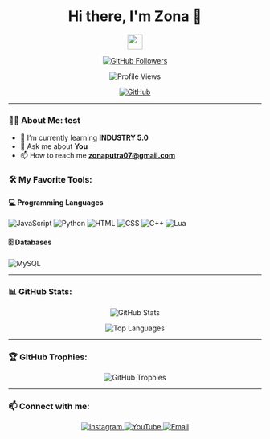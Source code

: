 <h1 align="center">Hi there, I'm Zona 👋</h1>
<p align="center">
  <img src="https://media.giphy.com/media/hvRJCLFzcasrR4ia7z/giphy.gif" width="30px"/>
</p>

<p align="center">
  <a href="https://github.com/zona-0">
    <img src="https://img.shields.io/github/followers/zona-0?label=Follow&style=social" alt="GitHub Followers">
  </a>
</p>

<p align="center">
  <img src="https://komarev.com/ghpvc/?username=zona-0&color=blue&style=flat-square" alt="Profile Views"/>
</p>

<p align="center">
  <a href="https://github.com/zona-0">
    <img src="https://img.shields.io/badge/GitHub-%2312100E.svg?style=for-the-badge&logo=github&logoColor=white" alt="GitHub">
  </a>
</p>

---

### 👨‍💻 About Me: test

- 🌱 I’m currently learning **INDUSTRY 5.0**
- 💬 Ask me about **You**
- 📫 How to reach me **zonaputra07@gmail.com**

### 🛠️ My Favorite Tools:

#### 💻 Programming Languages
![JavaScript](https://img.shields.io/badge/-JavaScript-333333?style=flat&logo=javascript)
![Python](https://img.shields.io/badge/-Python-333333?style=flat&logo=python)
![HTML](https://img.shields.io/badge/-HTML-333333?style=flat&logo=html5)
![CSS](https://img.shields.io/badge/-CSS-333333?style=flat&logo=css3)
![C++](https://img.shields.io/badge/-C++-333333?style=flat&logo=c%2B%2B)
![Lua](https://img.shields.io/badge/-Lua-333333?style=flat&logo=lua)

#### 🗄️ Databases
![MySQL](https://img.shields.io/badge/-MySQL-333333?style=flat&logo=mysql)

---

### 📊 GitHub Stats:

<p align="center">
  <img src="https://github-readme-stats.vercel.app/api?username=zona-0&show_icons=true&theme=radical" alt="GitHub Stats">
</p>

<p align="center">
  <img src="https://github-readme-stats.vercel.app/api/top-langs/?username=zona-0&layout=compact&theme=radical" alt="Top Languages">
</p>

---

### 🏆 GitHub Trophies:

<p align="center">
  <img src="https://github-profile-trophy.vercel.app/?username=zona-0&theme=onedark" alt="GitHub Trophies">
</p>

---

### 📫 Connect with me:

<p align="center">
    <a href="https://www.instagram.com/zonazpz">
    <img src="https://img.shields.io/badge/Instagram-E4405F.svg?style=for-the-badge&logo=instagram&logoColor=white" alt="Instagram">
  </a>
  <a href="https://www.youtube.com/c/ZonaXE">
    <img src="https://img.shields.io/badge/YouTube-FF0000.svg?style=for-the-badge&logo=youtube&logoColor=white" alt="YouTube">
  </a>
  <a href="mailto:zonaputra07@gmail.com">
    <img src="https://img.shields.io/badge/Email-%23D14836.svg?style=for-the-badge&logo=gmail&logoColor=white" alt="Email">
  </a>
</p>
